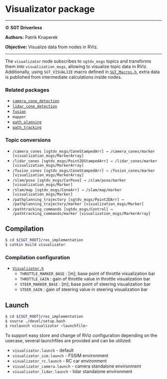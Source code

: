 # **Visualizator package**

___

© **SGT Driverless**

**Authors:** Patrik Knaperek

**Objective:** Visualize data from nodes in RViz. 
___

The `visualizator` node subscribes to `sgtdv_msgs` topics and transforms them into `visualization_msgs`, allowing to visualize topic data in RViz. Additionally, using `SGT_VISUALIZE` macro defined in [`SGT_Macros.h`](../SGT_Macros.h), extra data is published from intermediate calculations inside nodes.

### Related packages
* [`camera_cone_detection`](../camera_cone_detection/README.md)
* [`lidar_cone_detection`](../lidar_cone_detection/README.md)
* [`fusion`](../fusion/README.md)
* `mapper`
* [`path_planning`](../path_planning/README.md)
* [`path_tracking`](../path_tracking/README.md)

### Topic conversions
* `/camera_cones [sgtdv_msgs/ConeStampedArr] → /camera_cones/marker [visualization_msgs/MarkerArray]`
* `/lidar_cones [sgtdv_msgs/Point2DStampedArr] → /lidar_cones/marker [visualization_msgs/MarkerArray]`
* `/fusion_cones [sgtdv_msgs/ConeStampedArr] → /fusion_cones/marker [visualization_msgs/MarkerArray]`
* `/slam/pose [sgtdv_msgs/CarPose] → /slam/pose/marker [visualization_msgs/Marker]`
* `/slam/map [sgtdv_msgs/ConeArr] → /slam/map/marker [visualization_msgs/Marker]`
* `/pathplanning_trajectory [sgtdv_msgs/Point2DArr] → /pathplanning_trajectory/marker [visualization_msgs/Marker]`
* `/pathtracking_commands [sgtdv_msgs/Control] → /pathtracking_commands/marker [visualization_msgs/MarkerArray]`


## Compilation
```sh
$ cd ${SGT_ROOT}/ros_implementation
$ catkin build visualizator
```

### Compilation configuration
* [`Visualizator.h`](./include/Visualizator.h)
	* `THROTTLE_MARKER_BASE` : [m]; base point of throttle visualization bar
	* `THROTTLE_GAIN` : gain of throttle value in throttle visualization bar
	* `STEER_MARKER_BASE` : [m]; base point of steering visualization bar
	* `STEER_GAIN` : gain of steering value in steering visualization bar

## Launch
```sh
$ cd ${SGT_ROOT}/ros_implementation
$ source ./devel/setup.bash
$ roslaunch visualizator <launchfile>
```
To support easy store and change of RViz configuration depending on the usecase, several launchfiles are provided and can be utilized:
* `visualizator.launch` - default
* `visualizator_sim.launch` - FSSIM environment
* `visualizator_rc.launch` - RC car environment
* `visualizator_camera.launch` - camera standalone environment
* `visualizator_lidar.launch` - lidar standalone environment